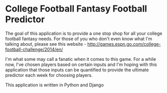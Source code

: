 # College Football Fantasy Football Predictor
The goal of this application is to provide a one stop shop for all your college football fantasy needs. For those of you who don't even know what I'm talking about, please see this website - http://games.espn.go.com/college-football-challenge/2014/en/

I'm what some may call a fanatic when it comes to this game. For a while now, I've chosen players based on certain inputs and I'm hoping with this application that those inputs can be quantified to provide the ultimate predictor each week for choosing players.

This application is written in Python and Django
